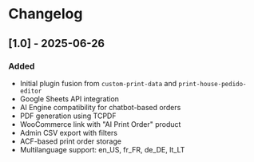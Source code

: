 # Changelog

## [1.0] - 2025-06-26
### Added
- Initial plugin fusion from `custom-print-data` and `print-house-pedido-editor`
- Google Sheets API integration
- AI Engine compatibility for chatbot-based orders
- PDF generation using TCPDF
- WooCommerce link with "AI Print Order" product
- Admin CSV export with filters
- ACF-based print order storage
- Multilanguage support: en_US, fr_FR, de_DE, lt_LT

